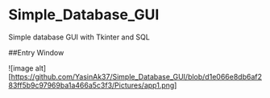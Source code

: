 # Simple_Database_GUI
 Simple database GUI with Tkinter and SQL
 
##Entry Window

![image alt][https://github.com/YasinAk37/Simple_Database_GUI/blob/d1e066e8db6af283ff5b9c97969ba1a466a5c3f3/Pictures/app1.png]
